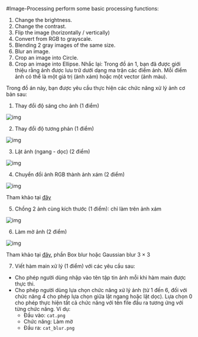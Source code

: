 #Image-Processing
perform some basic processing functions:
1. Change the brightness.
2. Change the contrast.
3. Flip the image (horizontally / vertically)
4. Convert from RGB to grayscale.
5. Blending 2 gray images of the same size.
6. Blur an image.
7. Crop an image into Circle.
8. Crop an image into Ellipse.
Nhắc lại: Trong đồ án 1, bạn đã được giới thiệu rằng ảnh được lưu trữ dưới dạng ma trận các điểm ảnh. Mỗi điểm ảnh có thể là một giá trị (ảnh xám) hoặc một vector (ảnh màu).

Trong đồ án này, bạn được yêu cầu thực hiện các chức năng xử lý ảnh cơ bản sau:
    
1. Thay đổi độ sáng cho ảnh (1 điểm)

![img](https://i.imgur.com/XIaBAIv.jpg)

2. Thay đổi độ tương phản (1 điểm)

![img](https://i.imgur.com/4uxIHJD.jpg)

3. Lật ảnh (ngang - dọc) (2 điểm)

![img](https://i.imgur.com/VKjvVdc.jpg)

4. Chuyển đổi ảnh RGB thành ảnh xám (2 điểm)

![img](https://i.imgur.com/qJw14wS.jpg)

Tham khảo tại [đây](https://www.tutorialspoint.com/dip/grayscale_to_rgb_conversion.htm)

5. Chồng 2 ảnh cùng kích thước (1 điểm): chỉ làm trên ảnh xám

![img](https://i.imgur.com/no2NH1k.jpg)

6. Làm mờ ảnh (2 điểm)

![img](https://i.imgur.com/daY9Mnd.jpg)

Tham khảo tại [đây](https://en.wikipedia.org/wiki/Kernel_(image_processing)), phần Box blur hoặc Gaussian blur 3 $\times$ 3

7. Viết hàm main xử lý (1 điểm) với các yêu cầu sau:

- Cho phép người dùng nhập vào tên tập tin ảnh mỗi khi hàm main được thực thi.
- Cho phép người dùng lựa chọn chức năng xử lý ảnh (từ 1 đến 6, đối với chức năng 4 cho phép lựa chọn giữa lật ngang hoặc lật dọc). Lựa chọn 0 cho phép thực hiện tất cả chức năng với tên file đầu ra tương ứng với từng chức năng. Ví dụ:
    - Đầu vào: `cat.png`
    - Chức năng: Làm mờ
    - Đầu ra: `cat_blur.png`
